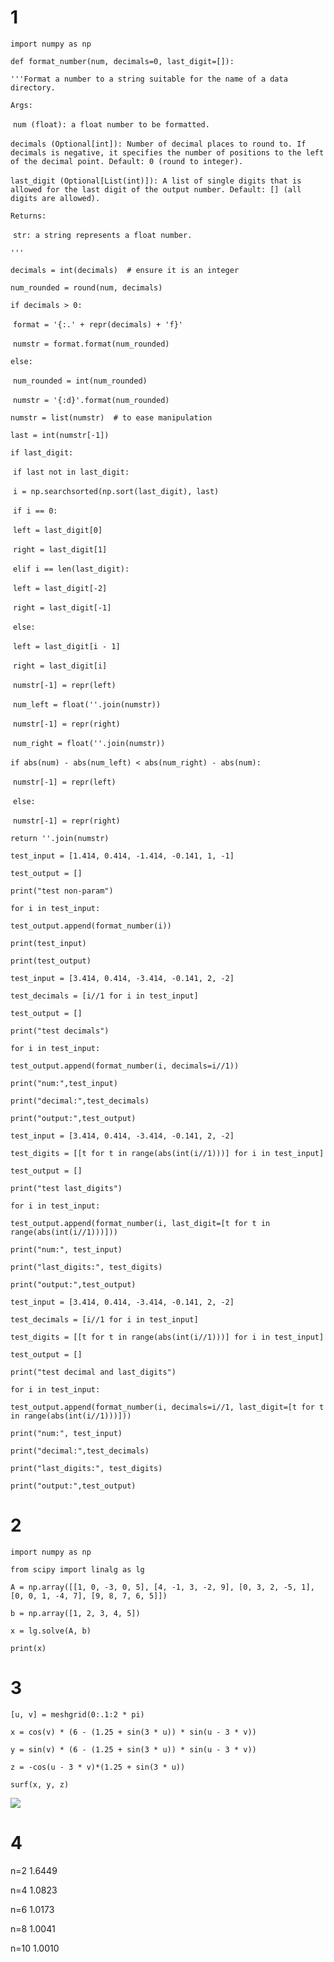 # 1

`import numpy as np`



`def format_number(num, decimals=0, last_digit=[]):`

  `'''Format a number to a string suitable for the name of a data directory.`



  `Args:`

​    `num (float): a float number to be formatted.`

​    `decimals (Optional[int]): Number of decimal places to round to. If decimals is negative, it specifies the number of positions to the left of the decimal point. Default: 0 (round to integer).`

​    `last_digit (Optional[List(int)]): A list of single digits that is allowed for the last digit of the output number. Default: [] (all digits are allowed).`



  `Returns:`

​    `str: a string represents a float number.`

  `'''`

  `decimals = int(decimals)  # ensure it is an integer`

  `num_rounded = round(num, decimals)`

  `if decimals > 0:`

​    `format = '{:.' + repr(decimals) + 'f}'`

​    `numstr = format.format(num_rounded)`

  `else:`

​    `num_rounded = int(num_rounded)`

​    `numstr = '{:d}'.format(num_rounded)`



  `numstr = list(numstr)  # to ease manipulation`

  `last = int(numstr[-1])`



  `if last_digit:`

​    `if last not in last_digit:`

​      `i = np.searchsorted(np.sort(last_digit), last)`

​      `if i == 0:`

​        `left = last_digit[0]`

​        `right = last_digit[1]`

​      `elif i == len(last_digit):`

​        `left = last_digit[-2]`

​        `right = last_digit[-1]`

​      `else:`

​        `left = last_digit[i - 1]`

​        `right = last_digit[i]`

​      `numstr[-1] = repr(left)`

​      `num_left = float(''.join(numstr))`

​      `numstr[-1] = repr(right)`

​      `num_right = float(''.join(numstr))`

​      `if abs(num) - abs(num_left) < abs(num_right) - abs(num):`

​        `numstr[-1] = repr(left)`

​      `else:`

​        `numstr[-1] = repr(right)`



  `return ''.join(numstr)`





`test_input = [1.414, 0.414, -1.414, -0.141, 1, -1]`

`test_output = []`

`print("test non-param")`

`for i in test_input:`

  `test_output.append(format_number(i))`

`print(test_input)`

`print(test_output)`



`test_input = [3.414, 0.414, -3.414, -0.141, 2, -2]`

`test_decimals = [i//1 for i in test_input]`

`test_output = []`

`print("test decimals")`

`for i in test_input:`

  `test_output.append(format_number(i, decimals=i//1))`

`print("num:",test_input)`

`print("decimal:",test_decimals)`

`print("output:",test_output)`



`test_input = [3.414, 0.414, -3.414, -0.141, 2, -2]`

`test_digits = [[t for t in range(abs(int(i//1)))] for i in test_input]`

`test_output = []`

`print("test last_digits")`

`for i in test_input:`

  `test_output.append(format_number(i, last_digit=[t for t in range(abs(int(i//1)))]))`

`print("num:", test_input)`

`print("last_digits:", test_digits)`

`print("output:",test_output)`



`test_input = [3.414, 0.414, -3.414, -0.141, 2, -2]`

`test_decimals = [i//1 for i in test_input]`

`test_digits = [[t for t in range(abs(int(i//1)))] for i in test_input]`

`test_output = []`

`print("test decimal and last_digits")`

`for i in test_input:`

  `test_output.append(format_number(i, decimals=i//1, last_digit=[t for t in range(abs(int(i//1)))]))`

`print("num:", test_input)`

`print("decimal:",test_decimals)`

`print("last_digits:", test_digits)`

`print("output:",test_output)`

# 2

`import numpy as np`

`from scipy import linalg as lg`

`A = np.array([[1, 0, -3, 0, 5], [4, -1, 3, -2, 9], [0, 3, 2, -5, 1], [0, 0, 1, -4, 7], [9, 8, 7, 6, 5]])`

`b = np.array([1, 2, 3, 4, 5])`

`x = lg.solve(A, b)`

`print(x)`

# 3

`[u, v] = meshgrid(0:.1:2 * pi)`

`x = cos(v) * (6 - (1.25 + sin(3 * u)) * sin(u - 3 * v))`

`y = sin(v) * (6 - (1.25 + sin(3 * u)) * sin(u - 3 * v))`



`z = -cos(u - 3 * v)*(1.25 + sin(3 * u))`



`surf(x, y, z)`

![](C:\Users\别将想念的matebook\Desktop\微信图片_20221117192529.png)

# 4

n=2	1.6449

n=4	1.0823

n=6	1.0173

n=8	1.0041

n=10	1.0010





